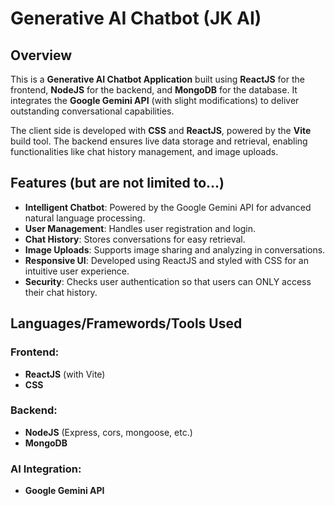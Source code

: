 # Generative AI Chatbot (JK AI)

## Overview
This is a **Generative AI Chatbot Application** built using **ReactJS** for the frontend, **NodeJS** for the backend, and **MongoDB** for the database. 
It integrates the **Google Gemini API** (with slight modifications) to deliver outstanding conversational capabilities. 

The client side is developed with **CSS** and **ReactJS**, powered by the **Vite** build tool. 
The backend ensures live data storage and retrieval, enabling functionalities like chat history management, and image uploads.

## Features (but are not limited to...)
- **Intelligent Chatbot**: Powered by the Google Gemini API for advanced natural language processing.
- **User Management**: Handles user registration and login.
- **Chat History**: Stores conversations for easy retrieval.
- **Image Uploads**: Supports image sharing and analyzing in conversations.
- **Responsive UI**: Developed using ReactJS and styled with CSS for an intuitive user experience.
- **Security**: Checks user authentication so that users can ONLY access their chat history.

## Languages/Framewords/Tools Used
### Frontend:
- **ReactJS** (with Vite)
- **CSS**

### Backend:
- **NodeJS** (Express, cors, mongoose, etc.)
- **MongoDB**

### AI Integration:
- **Google Gemini API**
